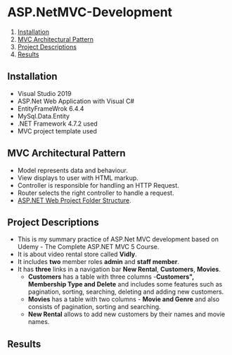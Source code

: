 # ASP.NetMVC-Development

1. [Installation](#installation)
2. [MVC Architectural Pattern](#pattern)
3. [Project Descriptions](#descriptions)
4. [Results](#results)

## Installation <a name="installation">
- Visual Studio 2019
- ASP.Net Web Application with Visual C#
- EntityFrameWrok 6.4.4
- MySql.Data.Entity
- .NET Framework 4.7.2 used
- MVC project template used
</a>

## MVC Architectural Pattern<a name="pattern"></a>

- Model represents data and behaviour.
- View displays to user with HTML markup.
- Controller is responsible for handling an HTTP Request.
- Router selects the right controller to handle a request.
- [ASP.NET Web Project Folder Structure](https://docs.microsoft.com/en-us/previous-versions/aspnet/ex526337(v=vs.100)?redirectedfrom=MSDN).

## Project Descriptions <a name="descriptions"></a>
- This is my summary practice of ASP.Net MVC development based on Udemy - The Complete ASP.NET MVC 5 Course.
- It is about video rental store called **Vidly**.
- It includes **two** member roles **admin** and **staff member**.
- It has **three** links in a navigation bar **New Rental**, **Customers**, **Movies**.
	- **Customers** has a table with three columns -**Customers", Membership Type and Delete** and includes some features such as pagination, sorting, searching, deleting and adding new customers.
	- **Movies** has a table with two columns - **Movie and Genre** and also consists of pagination, sorting and searching.
	- **New Rental** allows to add new customers by their names and movie names.


## Results <a name="results"></a>